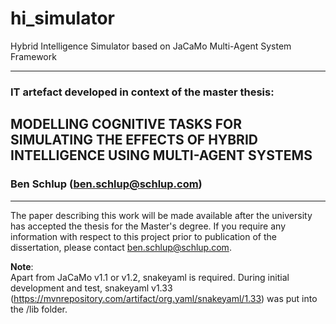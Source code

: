 # hi_simulator
Hybrid Intelligence Simulator based on JaCaMo Multi-Agent System Framework

---

### IT artefact developed in context of the master thesis:

## MODELLING COGNITIVE TASKS FOR SIMULATING THE EFFECTS OF HYBRID INTELLIGENCE USING MULTI-AGENT SYSTEMS

### Ben Schlup (ben.schlup@schlup.com)

---
The paper describing this work will be made available after the university has accepted the thesis for the Master's degree. If you require any information with respect to this project prior to publication of the dissertation, please contact ben.schlup@schlup.com. 
  
**Note**:  
Apart from JaCaMo v1.1 or v1.2, snakeyaml is required. During initial development and test, snakeyaml v1.33 (https://mvnrepository.com/artifact/org.yaml/snakeyaml/1.33) was put into the /lib folder.